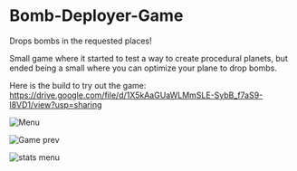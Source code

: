 # Bomb-Deployer-Game
Drops bombs in the requested places! 

Small game where it started to test a way to create procedural planets, but ended being a small where you can optimize your plane to drop bombs. 

Here is the build to try out the game: 
https://drive.google.com/file/d/1X5kAaGUaWLMmSLE-SybB_f7aS9-l8VD1/view?usp=sharing

![Menu](https://github.com/Carcodee/Bomb-Deployer-Game/assets/74780908/df426a53-dc31-4aa6-8073-d57f8c3081a0)

![Game prev](https://github.com/Carcodee/Bomb-Deployer-Game/assets/74780908/50f81c9e-9ed1-40c0-986b-0145d223d1d8)

![stats menu](https://github.com/Carcodee/Bomb-Deployer-Game/assets/74780908/e13223c4-149d-4eab-91b8-867187c86ec1)
